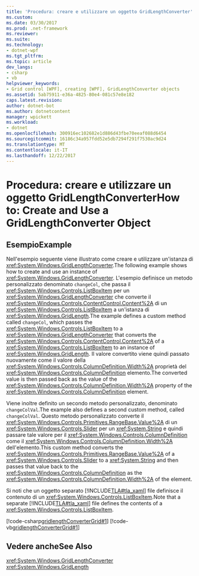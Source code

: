```yaml
---
title: 'Procedura: creare e utilizzare un oggetto GridLengthConverter'
ms.custom: 
ms.date: 03/30/2017
ms.prod: .net-framework
ms.reviewer: 
ms.suite: 
ms.technology:
- dotnet-wpf
ms.tgt_pltfrm: 
ms.topic: article
dev_langs:
- csharp
- vb
helpviewer_keywords:
- Grid control [WPF], creating [WPF], GridLengthConverter objects
ms.assetid: 5ab75911-e36a-4825-80e4-081c57e8e182
caps.latest.revision: 
author: dotnet-bot
ms.author: dotnetcontent
manager: wpickett
ms.workload:
- dotnet
ms.openlocfilehash: 300916ec102682e1d886d43fbe70eeaf088d6454
ms.sourcegitcommit: 16186c34a957fdd52e5db7294f291f7530ac9d24
ms.translationtype: MT
ms.contentlocale: it-IT
ms.lasthandoff: 12/22/2017
---
```

# <a name="how-to-create-and-use-a-gridlengthconverter-object"></a><span data-ttu-id="bd21e-102">Procedura: creare e utilizzare un oggetto GridLengthConverter</span><span class="sxs-lookup"><span data-stu-id="bd21e-102">How to: Create and Use a GridLengthConverter Object</span></span>
## <a name="example"></a><span data-ttu-id="bd21e-103">Esempio</span><span class="sxs-lookup"><span data-stu-id="bd21e-103">Example</span></span>  
 <span data-ttu-id="bd21e-104">Nell'esempio seguente viene illustrato come creare e utilizzare un'istanza di <xref:System.Windows.GridLengthConverter>.</span><span class="sxs-lookup"><span data-stu-id="bd21e-104">The following example shows how to create and use an instance of <xref:System.Windows.GridLengthConverter>.</span></span> <span data-ttu-id="bd21e-105">L'esempio definisce un metodo personalizzato denominato `changeCol`, che passa il <xref:System.Windows.Controls.ListBoxItem> per un <xref:System.Windows.GridLengthConverter> che converte il <xref:System.Windows.Controls.ContentControl.Content%2A> di un <xref:System.Windows.Controls.ListBoxItem> a un'istanza di <xref:System.Windows.GridLength>.</span><span class="sxs-lookup"><span data-stu-id="bd21e-105">The example defines a custom method called `changeCol`, which passes the <xref:System.Windows.Controls.ListBoxItem> to a <xref:System.Windows.GridLengthConverter> that converts the <xref:System.Windows.Controls.ContentControl.Content%2A> of a <xref:System.Windows.Controls.ListBoxItem> to an instance of <xref:System.Windows.GridLength>.</span></span> <span data-ttu-id="bd21e-106">Il valore convertito viene quindi passato nuovamente come il valore della <xref:System.Windows.Controls.ColumnDefinition.Width%2A> proprietà del <xref:System.Windows.Controls.ColumnDefinition> elemento.</span><span class="sxs-lookup"><span data-stu-id="bd21e-106">The converted value is then passed back as the value of the <xref:System.Windows.Controls.ColumnDefinition.Width%2A> property of the <xref:System.Windows.Controls.ColumnDefinition> element.</span></span>  
  
 <span data-ttu-id="bd21e-107">Viene inoltre definito un secondo metodo personalizzato, denominato `changeColVal`.</span><span class="sxs-lookup"><span data-stu-id="bd21e-107">The example also defines a second custom method, called `changeColVal`.</span></span> <span data-ttu-id="bd21e-108">Questo metodo personalizzato converte il <xref:System.Windows.Controls.Primitives.RangeBase.Value%2A> di un <xref:System.Windows.Controls.Slider> per un <xref:System.String> e quindi passare tale valore per il <xref:System.Windows.Controls.ColumnDefinition> come il <xref:System.Windows.Controls.ColumnDefinition.Width%2A> dell'elemento.</span><span class="sxs-lookup"><span data-stu-id="bd21e-108">This custom method converts the <xref:System.Windows.Controls.Primitives.RangeBase.Value%2A> of a <xref:System.Windows.Controls.Slider> to a <xref:System.String> and then passes that value back to the <xref:System.Windows.Controls.ColumnDefinition> as the <xref:System.Windows.Controls.ColumnDefinition.Width%2A> of the element.</span></span>  
  
 <span data-ttu-id="bd21e-109">Si noti che un oggetto separato [!INCLUDE[TLA#tla_xaml](../../../../includes/tlasharptla-xaml-md.md)] file definisce il contenuto di un <xref:System.Windows.Controls.ListBoxItem>.</span><span class="sxs-lookup"><span data-stu-id="bd21e-109">Note that a separate [!INCLUDE[TLA#tla_xaml](../../../../includes/tlasharptla-xaml-md.md)] file defines the contents of a <xref:System.Windows.Controls.ListBoxItem>.</span></span>  
  
 [!code-csharp[gridlengthConverterGrid#1](../../../../samples/snippets/csharp/VS_Snippets_Wpf/gridlengthConverterGrid/CSharp/Window1.xaml.cs#1)]
 [!code-vb[gridlengthConverterGrid#1](../../../../samples/snippets/visualbasic/VS_Snippets_Wpf/gridlengthConverterGrid/VisualBasic/Window1.xaml.vb#1)]  
  
## <a name="see-also"></a><span data-ttu-id="bd21e-110">Vedere anche</span><span class="sxs-lookup"><span data-stu-id="bd21e-110">See Also</span></span>  
 <xref:System.Windows.GridLengthConverter>  
 <xref:System.Windows.GridLength>
